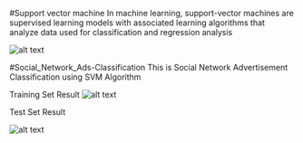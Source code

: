 #Support vector machine
In machine learning, support-vector machines are supervised learning models with associated learning algorithms that analyze data used for classification and regression analysis

![alt text](https://www.saedsayad.com/images/SVM_2.png)


#Social_Network_Ads-Classification
This is Social Network Advertisement Classification using SVM Algorithm

Training Set Result 
![alt text](https://github.com/suvhradipghosh07/Social_Network_Ads-Classification/blob/master/train.png)

Test Set Result 

![alt text](https://github.com/suvhradipghosh07/Social_Network_Ads-Classification/blob/master/test.png)
